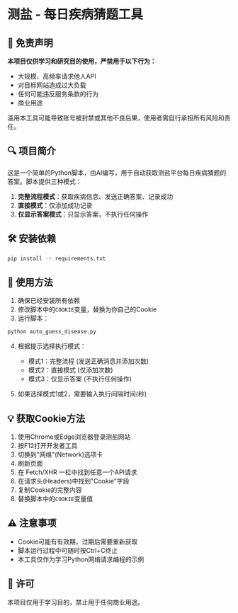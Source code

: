 # 测盐 - 每日疾病猜题工具

## 📢 免责声明

**本项目仅供学习和研究目的使用，严禁用于以下行为：**

- 大规模、高频率请求他人API
- 对目标网站造成过大负载
- 任何可能违反服务条款的行为
- 商业用途

滥用本工具可能导致账号被封禁或其他不良后果，使用者需自行承担所有风险和责任。

## 🔍 项目简介

这是一个简单的Python脚本，由AI编写，用于自动获取测盐平台每日疾病猜题的答案。脚本提供三种模式：

1. **完整流程模式**：获取疾病信息、发送正确答案、记录成功
2. **直接模式**：仅添加成功记录
3. **仅显示答案模式**：只显示答案，不执行任何操作

## 🛠️ 安装依赖

```bash
pip install -r requirements.txt
```

## 🚀 使用方法

1. 确保已经安装所有依赖
2. 修改脚本中的`COOKIE`变量，替换为你自己的Cookie
3. 运行脚本：

```bash
python auto_guess_disease.py
```

4. 根据提示选择执行模式：
   - 模式1：完整流程 (发送正确消息并添加次数)
   - 模式2：直接模式 (仅添加次数)
   - 模式3：仅显示答案 (不执行任何操作)

5. 如果选择模式1或2，需要输入执行间隔时间(秒)

## 💡 获取Cookie方法

1. 使用Chrome或Edge浏览器登录测盐网站
2. 按F12打开开发者工具
3. 切换到"网络"(Network)选项卡
4. 刷新页面
5. 在 Fetch/XHR 一栏中找到任意一个API请求
6. 在请求头(Headers)中找到"Cookie"字段
7. 复制Cookie的完整内容
8. 替换脚本中的`COOKIE`变量值

## ⚠️ 注意事项

- Cookie可能有有效期，过期后需要重新获取
- 脚本运行过程中可随时按Ctrl+C终止
- 本工具仅作为学习Python网络请求编程的示例

## 📜 许可

本项目仅用于学习目的，禁止用于任何商业用途。 
